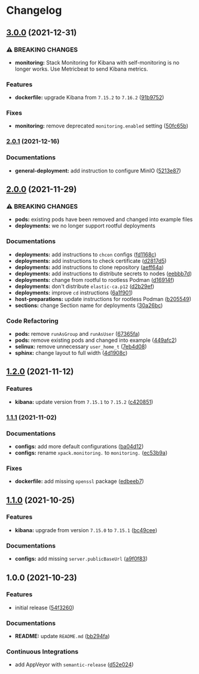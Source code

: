 # Changelog

## [3.0.0](https://github.com/extra2000/elastic-kibana-pod/compare/v2.0.1...v3.0.0) (2021-12-31)


### ⚠ BREAKING CHANGES

* **monitoring:** Stack Monitoring for Kibana with self-monitoring is no longer works. Use Metricbeat to send Kibana metrics.

### Features

* **dockerfile:** upgrade Kibana from `7.15.2` to `7.16.2` ([91b9752](https://github.com/extra2000/elastic-kibana-pod/commit/91b975292e466f833a9c48bc067f9b5b774d6a2b))


### Fixes

* **monitoring:** remove deprecated `monitoring.enabled` setting ([50fc65b](https://github.com/extra2000/elastic-kibana-pod/commit/50fc65bbd41a062b3d72f17a2b7b1295dcbb493c))

### [2.0.1](https://github.com/extra2000/elastic-kibana-pod/compare/v2.0.0...v2.0.1) (2021-12-16)


### Documentations

* **general-deployment:** add instruction to configure MinIO ([5213e87](https://github.com/extra2000/elastic-kibana-pod/commit/5213e87e478363713297e4d3f8a6cbaf9bb71cf6))

## [2.0.0](https://github.com/extra2000/elastic-kibana-pod/compare/v1.2.0...v2.0.0) (2021-11-29)


### ⚠ BREAKING CHANGES

* **pods:** existing pods have been removed and changed into example files
* **deployments:** we no longer support rootful deployments

### Documentations

* **deployments:** add instructions to `chcon` configs ([fd1168c](https://github.com/extra2000/elastic-kibana-pod/commit/fd1168c41f02d1fdbe407277fa547d17e65fac32))
* **deployments:** add instructions to check certificate ([d2817d5](https://github.com/extra2000/elastic-kibana-pod/commit/d2817d5f517de3595cef5e47c3c050b2418baf34))
* **deployments:** add instructions to clone repository ([aeff64a](https://github.com/extra2000/elastic-kibana-pod/commit/aeff64adb80ece9e4c188bdd1453c8b00153b9aa))
* **deployments:** add instructions to distribute secrets to nodes ([eebbb7d](https://github.com/extra2000/elastic-kibana-pod/commit/eebbb7d7b2c398610b63479aeb875ca2696da467))
* **deployments:** change from rootful to rootless Podman ([d16914f](https://github.com/extra2000/elastic-kibana-pod/commit/d16914f9d87fa1f72eafb01f653e046bc0d53f9a))
* **deployments:** don't distribute `elastic-ca.p12` ([d2b29ef](https://github.com/extra2000/elastic-kibana-pod/commit/d2b29ef4e4816e56478947ecb98a53f47d5e4b19))
* **deployments:** improve `cd` instructions ([6a1f901](https://github.com/extra2000/elastic-kibana-pod/commit/6a1f9013b891bc6605f2b7dea0bbc32f67943f97))
* **host-preparations:** update instructions for rootless Podman ([b205549](https://github.com/extra2000/elastic-kibana-pod/commit/b205549f2ea1f0fcfd763df8fbb6f1d17cc14686))
* **sections:** change Section name for deployments ([30a26bc](https://github.com/extra2000/elastic-kibana-pod/commit/30a26bc8287cf2ed70f62c4c0109d95389607910))


### Code Refactoring

* **pods:** remove `runAsGroup` and `runAsUser` ([67365fa](https://github.com/extra2000/elastic-kibana-pod/commit/67365fa7602761de26326bc209ff99dd3c464dd2))
* **pods:** remove existing pods and changed into example ([449afc2](https://github.com/extra2000/elastic-kibana-pod/commit/449afc26300053153f6b42cf6acb0b0c872114fa))
* **selinux:** remove unnecessary `user_home_t` ([7eb4d08](https://github.com/extra2000/elastic-kibana-pod/commit/7eb4d0865bf4030bb856e337085cdcdfe2faea57))
* **sphinx:** change layout to full width ([4d1908c](https://github.com/extra2000/elastic-kibana-pod/commit/4d1908cc10644c30a33b70f0ca0f818127c5257d))

## [1.2.0](https://github.com/extra2000/elastic-kibana-pod/compare/v1.1.1...v1.2.0) (2021-11-12)


### Features

* **kibana:** update version from `7.15.1` to `7.15.2` ([c420851](https://github.com/extra2000/elastic-kibana-pod/commit/c4208510263b7d45e4f59be4474e9bfdbb590c35))

### [1.1.1](https://github.com/extra2000/elastic-kibana-pod/compare/v1.1.0...v1.1.1) (2021-11-02)


### Documentations

* **configs:** add more default configurations ([ba04d12](https://github.com/extra2000/elastic-kibana-pod/commit/ba04d12aed1694249d53186ad7e4a9612943a016))
* **configs:** rename `xpack.monitoring.` to `monitoring.` ([ec53b9a](https://github.com/extra2000/elastic-kibana-pod/commit/ec53b9a86ba7b6d73cb026cd92a23d8f6b46b705))


### Fixes

* **dockerfile:** add missing `openssl` package ([edbeeb7](https://github.com/extra2000/elastic-kibana-pod/commit/edbeeb7d25a6970ad238aa61d6859d12b8bb0453))

## [1.1.0](https://github.com/extra2000/elastic-kibana-pod/compare/v1.0.0...v1.1.0) (2021-10-25)


### Features

* **kibana:** upgrade from version `7.15.0` to `7.15.1` ([bc49cee](https://github.com/extra2000/elastic-kibana-pod/commit/bc49cee8f261f62f726fdde26ef282066b702ba4))


### Documentations

* **configs:** add missing `server.publicBaseUrl` ([a9f0f83](https://github.com/extra2000/elastic-kibana-pod/commit/a9f0f83726dca44ee17604a0dc2a7eb654651ba6))

## 1.0.0 (2021-10-23)


### Features

* initial release ([54f3260](https://github.com/extra2000/elastic-kibana-pod/commit/54f3260e0dc43a5e559c5b9cb8d2df5a8759ab3c))


### Documentations

* **README:** update `README.md` ([bb294fa](https://github.com/extra2000/elastic-kibana-pod/commit/bb294fa0f28364a2126f2e848e90d2f3fe4d468a))


### Continuous Integrations

* add AppVeyor with `semantic-release` ([d52e024](https://github.com/extra2000/elastic-kibana-pod/commit/d52e024f64be42329144a88690d62b74c7b0c299))
